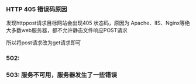 
### HTTP 405 错误码原因

发现httppost请求目标网站会出现405 状态码，原因为 Apache、IIS、Nginx等绝大多数web服务器，都不允许静态文件响应POST请求

所以将post请求改为get请求即可





### 502: 

### 503: 服务不可用，服务器发生了一些错误

